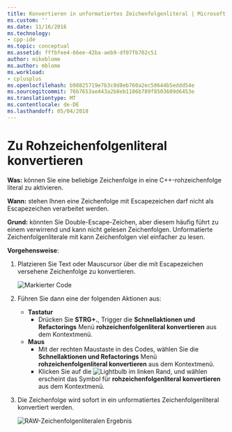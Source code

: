 ```yaml
---
title: Konvertieren in unformatiertes Zeichenfolgenliteral | Microsoft Docs
ms.custom: ''
ms.date: 11/16/2016
ms.technology:
- cpp-ide
ms.topic: conceptual
ms.assetid: fffbfee4-66ee-42ba-aeb9-df07fb702c51
author: mikeblome
ms.author: mblome
ms.workload:
- cplusplus
ms.openlocfilehash: b98825719e7b3c0d8eb760a2ec50644b5eddd54e
ms.sourcegitcommit: 76b7653ae443a2b8eb1186b789f8503609d6453e
ms.translationtype: MT
ms.contentlocale: de-DE
ms.lasthandoff: 05/04/2018
---
```

# <a name="convert-to-raw-string-literal"></a>Zu Rohzeichenfolgenliteral konvertieren
**Was:** können Sie eine beliebige Zeichenfolge in eine C++-rohzeichenfolge literal zu aktivieren.

**Wann:** stehen Ihnen eine Zeichenfolge mit Escapezeichen darf nicht als Escapezeichen verarbeitet werden.

**Grund:** könnten Sie Double-Escape-Zeichen, aber diesem häufig führt zu einem verwirrend und kann nicht gelesen Zeichenfolgen.  Unformatierte Zeichenfolgenliterale mit kann Zeichenfolgen viel einfacher zu lesen.

**Vorgehensweise**:

1. Platzieren Sie Text oder Mauscursor über die mit Escapezeichen versehene Zeichenfolge zu konvertieren.

   ![Markierter Code](images/stringliteral_highlight.png)

1. Führen Sie dann eine der folgenden Aktionen aus:
   * **Tastatur**
     * Drücken Sie **STRG+.**, Trigger die **Schnellaktionen und Refactorings** Menü **rohzeichenfolgenliteral konvertieren** aus dem Kontextmenü.
   * **Maus**
     * Mit der rechten Maustaste in des Codes, wählen Sie die **Schnellaktionen und Refactorings** Menü **rohzeichenfolgenliteral konvertieren** aus dem Kontextmenü.
     * Klicken Sie auf die ![Lightbulb](images/bulb.png) im linken Rand, und wählen erscheint das Symbol für **rohzeichenfolgenliteral konvertieren** aus dem Kontextmenü.

1. Die Zeichenfolge wird sofort in ein unformatiertes Zeichenfolgenliteral konvertiert werden.  

   ![RAW-Zeichenfolgenliteralen Ergebnis](images/stringliteral_result.png)